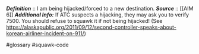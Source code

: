 ***Definition***    :: I am being hijacked/forced to a new destination.
***Source***         :: [[AIM 6]]
***Additional Info:*** If ATC suspects a hijacking, they may ask you to verify 7500. You should refuse to squawk it if not being hijacked! (See https://alaskapublic.org/2011/09/12/second-controller-speaks-about-korean-airliner-incident-on-911/)

#glossary #squawk-code